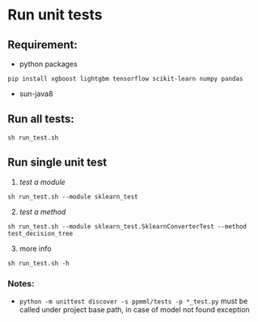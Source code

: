 # Run unit tests

## Requirement:
+ python packages
```
pip install xgboost lightgbm tensorflow scikit-learn numpy pandas
```

+ sun-java8

## Run all tests:
```
sh run_test.sh
```

## Run single unit test
1. *test a module*
```
sh run_test.sh --module sklearn_test
```

2. *test a method*
```
sh run_test.sh --module sklearn_test.SklearnConverterTest --method test_decision_tree
```

3. more info
```
sh run_test.sh -h
```

### Notes:
+ `python -m unittest discover -s ppmml/tests -p *_test.py` must be called under project base path, in case of model not found exception